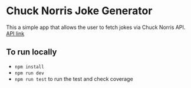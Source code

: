 # Chuck Norris Joke Generator

This a simple app that allows the user to fetch jokes via Chuck Norris API.
[API link](https://api.chucknorris.io/)

## To run locally
-  `npm install`
-  `npm run dev`
-  `npm run test` to run the test and check coverage